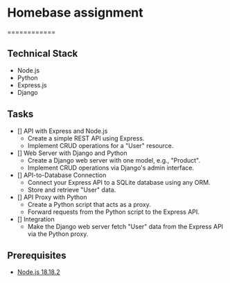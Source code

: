 # Homebase assignment

============

## Technical Stack

- Node.js
- Python
- Express.js
- Django

## Tasks

- [] API with Express and Node.js 
    - Create a simple REST API using Express.
    - Implement CRUD operations for a "User" resource.
- [] Web Server with Django and Python
    - Create a Django web server with one model, e.g., "Product".
    - Implement CRUD operations via Django's admin interface.
- [] API-to-Database Connection
    - Connect your Express API to a SQLite database using any ORM.
    - Store and retrieve "User" data.
- [] API Proxy with Python
    - Create a Python script that acts as a proxy.
    - Forward requests from the Python script to the Express API.
- [] Integration
    - Make the Django web server fetch "User" data from the Express API via the Python proxy.


## Prerequisites

- [Node.js 18.18.2](https://www.npmjs.com/package/firebase-tools)


